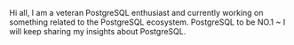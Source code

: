 Hi all, I am a veteran PostgreSQL enthusiast and currently working on something related to the PostgreSQL ecosystem. 
PostgreSQL to be NO.1 ~ I will keep sharing my insights about PostgreSQL. 
